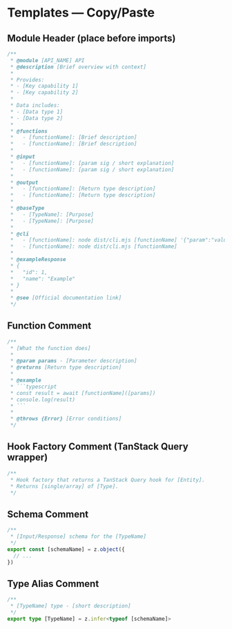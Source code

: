 # Templates — Copy/Paste

## Module Header (place before imports)

```typescript
/**
 * @module [API_NAME] API
 * @description [Brief overview with context]
 * 
 * Provides:
 * - [Key capability 1]
 * - [Key capability 2]
 * 
 * Data includes:
 * - [Data type 1]
 * - [Data type 2]
 *
 * @functions
 *   - [functionName]: [Brief description]
 *   - [functionName]: [Brief description]
 *
 * @input
 *   - [functionName]: [param sig / short explanation]
 *   - [functionName]: [param sig / short explanation]
 *
 * @output
 *   - [functionName]: [Return type description]
 *   - [functionName]: [Return type description]
 *
 * @baseType
 *   - [TypeName]: [Purpose]
 *   - [TypeName]: [Purpose]
 *
 * @cli
 *   - [functionName]: node dist/cli.mjs [functionName] '{"param":"value"}'
 *   - [functionName]: node dist/cli.mjs [functionName]
 *
 * @exampleResponse
 * {
 *   "id": 1,
 *   "name": "Example"
 * }
 *
 * @see [Official documentation link]
 */
```

## Function Comment

```typescript
/**
 * [What the function does]
 *
 * @param params - [Parameter description]
 * @returns [Return type description]
 *
 * @example
 * ```typescript
 * const result = await [functionName]([params])
 * console.log(result)
 * ```
 *
 * @throws {Error} [Error conditions]
 */
```

## Hook Factory Comment (TanStack Query wrapper)

```typescript
/**
 * Hook factory that returns a TanStack Query hook for [Entity].
 * Returns [single/array] of [Type].
 */
```

## Schema Comment

```typescript
/**
 * [Input/Response] schema for the [TypeName]
 */
export const [schemaName] = z.object({
  // ...
})
```

## Type Alias Comment

```typescript
/**
 * [TypeName] type - [short description]
 */
export type [TypeName] = z.infer<typeof [schemaName]>
```
